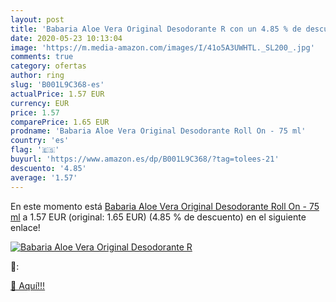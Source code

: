 ```yaml
---
layout: post
title: 'Babaria Aloe Vera Original Desodorante R con un 4.85 % de descuento'
date: 2020-05-23 10:13:04
image: 'https://m.media-amazon.com/images/I/41o5A3UWHTL._SL200_.jpg'
comments: true
category: ofertas
author: ring
slug: 'B001L9C368-es'
actualPrice: 1.57 EUR
currency: EUR
price: 1.57
comparePrice: 1.65 EUR
prodname: 'Babaria Aloe Vera Original Desodorante Roll On - 75 ml'
country: 'es'
flag: '🇪🇸'
buyurl: 'https://www.amazon.es/dp/B001L9C368/?tag=tolees-21'
descuento: '4.85'
average: '1.57'
---
```


En este momento está [Babaria Aloe Vera Original Desodorante Roll On - 75 ml](https://www.amazon.es/dp/B001L9C368/?tag=tolees-21) a 1.57 EUR (original: 1.65 EUR) (4.85 %  de descuento) en el siguiente enlace!

[![Babaria Aloe Vera Original Desodorante R](https://m.media-amazon.com/images/I/41o5A3UWHTL._SL200_.jpg)](https://www.amazon.es/dp/B001L9C368/?tag=tolees-21)

🔎:


[🛒 Aquí!!!](https://www.amazon.es/dp/B001L9C368/?tag=tolees-21)
